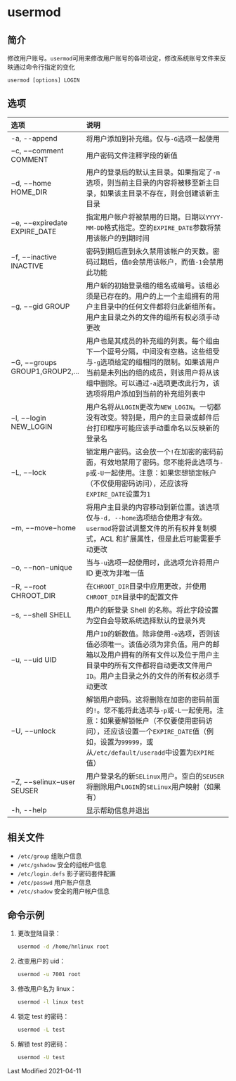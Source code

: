 # usermod

## 简介

修改用户账号。`usermod`可用来修改用户账号的各项设定，修改系统账号文件来反映通过命令行指定的变化

```
usermod [options] LOGIN
```

## 选项

<style>
table th:first-of-type {
    width: 18%;
}
</style>

| 选项                           | 说明                                                                                                                                                                                                                                 |
| :----------------------------- | :----------------------------------------------------------------------------------------------------------------------------------------------------------------------------------------------------------------------------------- |
| -a, --append                   | 将用户添加到补充组。仅与`-G`选项一起使用                                                                                                                                                                                             |
| −c, −−comment COMMENT          | 用户密码文件注释字段的新值                                                                                                                                                                                                           |
| −d, −−home HOME_DIR            | 用户的登录后的默认主目录。如果指定了`-m`选项，则当前主目录的内容将被移至新主目录，如果该主目录不存在，则会创建该新主目录                                                                                                             |
| −e, −−expiredate EXPIRE_DATE   | 指定用户帐户将被禁用的日期。日期以`YYYY-MM-DD`格式指定。空的`EXPIRE_DATE`参数将禁用该帐户的到期时间                                                                                                                                  |
| −f, −−inactive INACTIVE        | 密码到期后直到永久禁用该帐户的天数。密码过期后，值`0`会禁用该帐户，而值`-1`会禁用此功能                                                                                                                                              |
| −g, −−gid GROUP                | 用户新的初始登录组的组名或编号。该组必须是已存在的。用户的上一个主组拥有的用户主目录中的任何文件都将归此新组所有。用户主目录之外的文件的组所有权必须手动更改                                                                         |
| −G, −−groups GROUP1,GROUP2,... | 用户也是其成员的补充组的列表。每个组由下一个逗号分隔，中间没有空格。这些组受与`-g`选项给定的组相同的限制。如果该用户当前是未列出的组的成员，则该用户将从该组中删除。可以通过`-a`选项更改此行为，该选项将用户添加到当前的补充组列表中 |
| −l, −−login NEW_LOGIN          | 用户名将从`LOGIN`更改为`NEW_LOGIN`。一切都没有改变。特别是，用户的主目录或邮件后台打印程序可能应该手动重命名以反映新的登录名                                                                                                         |
| −L, −−lock                     | 锁定用户密码。这会放一个`!`在加密的密码前面，有效地禁用了密码。您不能将此选项与`-p`或`-U`一起使用。注意：如果您想锁定帐户（不仅使用密码访问），还应该将`EXPIRE_DATE`设置为`1`                                                        |
| −m, −−move−home                | 将用户主目录的内容移动到新位置。该选项仅与`-d, --home`选项结合使用才有效。`usermod`将尝试调整文件的所有权并复制模式，ACL 和扩展属性，但是此后可能需要手动更改                                                                        |
| −o, −−non−unique               | 当与`-u`选项一起使用时，此选项允许将用户 ID 更改为非唯一值                                                                                                                                                                           |
| −R, −−root CHROOT_DIR          | 在`CHROOT_DIR`目录中应用更改，并使用`CHROOT_DIR`目录中的配置文件                                                                                                                                                                     |
| −s, −−shell SHELL              | 用户的新登录 Shell 的名称。将此字段设置为空白会导致系统选择默认的登录外壳                                                                                                                                                            |
| −u, −−uid UID                  | 用户`ID`的新数值。除非使用`-o`选项，否则该值必须唯一。该值必须为非负值。用户的邮箱以及用户拥有的所有文件以及位于用户主目录中的所有文件都将自动更改文件用户`ID`。用户主目录之外的文件的所有权必须手动更改                             |
| −U, −−unlock                   | 解锁用户密码。这将删除在加密的密码前面的`!`。您不能将此选项与`-p`或`-L`一起使用。注意：如果要解锁帐户（不仅要使用密码访问），还应该设置一个`EXPIRE_DATE`值（例如，设置为`99999`，或从`/etc/default/useradd`中设置为`EXPIRE`值）      |
| −Z, −−selinux−user SEUSER      | 用户登录名的新`SELinux`用户。空白的`SEUSER`将删除用户`LOGIN`的`SELinux`用户映射（如果有）                                                                                                                                            |
| -h, --help                     | 显示帮助信息并退出                                                                                                                                                                                                                   |

## 相关文件

- `/etc/group` 组账户信息
- `/etc/gshadow` 安全的组帐户信息
- `/etc/login.defs` 影子密码套件配置
- `/etc/passwd` 用户账户信息
- `/etc/shadow` 安全的用户帐户信息

## 命令示例

1. 更改登陆目录：

   ```bash
   usermod -d /home/hnlinux root
   ```

2. 改变用户的 uid：

   ```bash
   usermod -u 7001 root
   ```

3. 修改用户名为 linux：

   ```bash
   usermod -l linux test
   ```

4. 锁定 test 的密码：

   ```bash
   usermod -L test
   ```

5. 解锁 test 的密码：
   ```bash
   usermod -U test
   ```

Last Modified 2021-04-11
